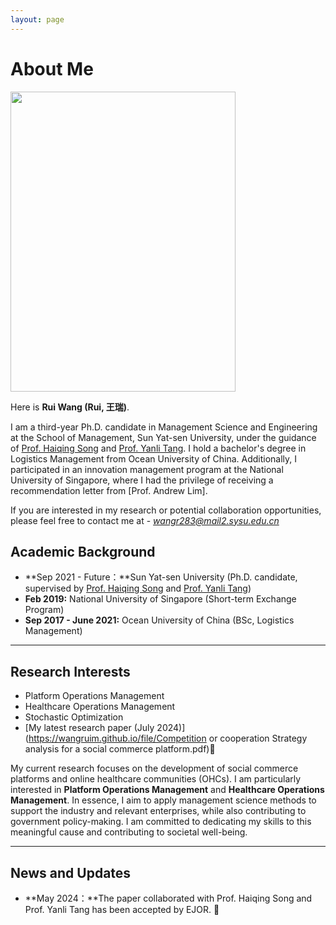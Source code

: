 ```yaml
---
layout: page
---
```


# About Me

<img src="https://wangruim.github.io/wangrui.jpg" class="floatpic" width="360" height="480">

Here is **Rui Wang (Rui, 王瑞)**.

I am a third-year Ph.D. candidate in Management Science and Engineering at the School of Management, Sun Yat-sen University, under the guidance of [Prof. Haiqing Song](https://bus.sysu.edu.cn/teacher/songhaiqing) and [Prof. Yanli Tang](https://bus.sysu.edu.cn/teacher/TangYanli). I hold a bachelor's degree in Logistics Management from Ocean University of China. Additionally, I participated in an innovation management program at the National University of Singapore, where I had the privilege of receiving a recommendation letter from [Prof. Andrew Lim].

If you are interested in my research or potential collaboration opportunities, please feel free to contact me at - *wangr283@mail2.sysu.edu.cn*

## Academic Background

- **Sep 2021 - Future：**Sun Yat-sen University (Ph.D. candidate, supervised by [Prof. Haiqing Song](https://bus.sysu.edu.cn/teacher/songhaiqing) and [Prof. Yanli Tang](https://bus.sysu.edu.cn/teacher/TangYanli))
- **Feb 2019:** National University of Singapore (Short-term Exchange Program)
- **Sep 2017 - June 2021:** Ocean University of China (BSc, Logistics Management)

---

## Research Interests

- Platform Operations Management
- Healthcare Operations Management
- Stochastic Optimization
- [My latest research paper (July 2024)](https://wangruim.github.io/file/Competition or cooperation Strategy analysis for a social commerce platform.pdf)🔗

My current research focuses on the development of social commerce platforms and online healthcare communities (OHCs). I am particularly interested in **Platform Operations Management** and **Healthcare Operations Management**. In essence, I aim to apply management science methods to support the industry and relevant enterprises, while also contributing to government policy-making. I am committed to dedicating my skills to this meaningful cause and contributing to societal well-being.

---

## News and Updates

- **May 2024：**The paper collaborated with Prof. Haiqing Song and Prof. Yanli Tang has been accepted by EJOR. 🎉



